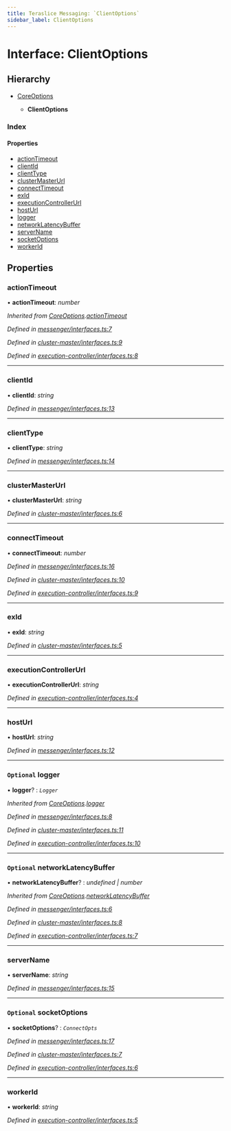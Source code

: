 ```yaml
---
title: Teraslice Messaging: `ClientOptions`
sidebar_label: ClientOptions
---
```


# Interface: ClientOptions

## Hierarchy

* [CoreOptions](coreoptions.md)

  * **ClientOptions**

### Index

#### Properties

* [actionTimeout](clientoptions.md#actiontimeout)
* [clientId](clientoptions.md#clientid)
* [clientType](clientoptions.md#clienttype)
* [clusterMasterUrl](clientoptions.md#clustermasterurl)
* [connectTimeout](clientoptions.md#connecttimeout)
* [exId](clientoptions.md#exid)
* [executionControllerUrl](clientoptions.md#executioncontrollerurl)
* [hostUrl](clientoptions.md#hosturl)
* [logger](clientoptions.md#optional-logger)
* [networkLatencyBuffer](clientoptions.md#optional-networklatencybuffer)
* [serverName](clientoptions.md#servername)
* [socketOptions](clientoptions.md#optional-socketoptions)
* [workerId](clientoptions.md#workerid)

## Properties

###  actionTimeout

• **actionTimeout**: *number*

*Inherited from [CoreOptions](coreoptions.md).[actionTimeout](coreoptions.md#actiontimeout)*

*Defined in [messenger/interfaces.ts:7](https://github.com/terascope/teraslice/blob/6aab1cd2/packages/teraslice-messaging/src/messenger/interfaces.ts#L7)*

*Defined in [cluster-master/interfaces.ts:9](https://github.com/terascope/teraslice/blob/6aab1cd2/packages/teraslice-messaging/src/cluster-master/interfaces.ts#L9)*

*Defined in [execution-controller/interfaces.ts:8](https://github.com/terascope/teraslice/blob/6aab1cd2/packages/teraslice-messaging/src/execution-controller/interfaces.ts#L8)*

___

###  clientId

• **clientId**: *string*

*Defined in [messenger/interfaces.ts:13](https://github.com/terascope/teraslice/blob/6aab1cd2/packages/teraslice-messaging/src/messenger/interfaces.ts#L13)*

___

###  clientType

• **clientType**: *string*

*Defined in [messenger/interfaces.ts:14](https://github.com/terascope/teraslice/blob/6aab1cd2/packages/teraslice-messaging/src/messenger/interfaces.ts#L14)*

___

###  clusterMasterUrl

• **clusterMasterUrl**: *string*

*Defined in [cluster-master/interfaces.ts:6](https://github.com/terascope/teraslice/blob/6aab1cd2/packages/teraslice-messaging/src/cluster-master/interfaces.ts#L6)*

___

###  connectTimeout

• **connectTimeout**: *number*

*Defined in [messenger/interfaces.ts:16](https://github.com/terascope/teraslice/blob/6aab1cd2/packages/teraslice-messaging/src/messenger/interfaces.ts#L16)*

*Defined in [cluster-master/interfaces.ts:10](https://github.com/terascope/teraslice/blob/6aab1cd2/packages/teraslice-messaging/src/cluster-master/interfaces.ts#L10)*

*Defined in [execution-controller/interfaces.ts:9](https://github.com/terascope/teraslice/blob/6aab1cd2/packages/teraslice-messaging/src/execution-controller/interfaces.ts#L9)*

___

###  exId

• **exId**: *string*

*Defined in [cluster-master/interfaces.ts:5](https://github.com/terascope/teraslice/blob/6aab1cd2/packages/teraslice-messaging/src/cluster-master/interfaces.ts#L5)*

___

###  executionControllerUrl

• **executionControllerUrl**: *string*

*Defined in [execution-controller/interfaces.ts:4](https://github.com/terascope/teraslice/blob/6aab1cd2/packages/teraslice-messaging/src/execution-controller/interfaces.ts#L4)*

___

###  hostUrl

• **hostUrl**: *string*

*Defined in [messenger/interfaces.ts:12](https://github.com/terascope/teraslice/blob/6aab1cd2/packages/teraslice-messaging/src/messenger/interfaces.ts#L12)*

___

### `Optional` logger

• **logger**? : *`Logger`*

*Inherited from [CoreOptions](coreoptions.md).[logger](coreoptions.md#optional-logger)*

*Defined in [messenger/interfaces.ts:8](https://github.com/terascope/teraslice/blob/6aab1cd2/packages/teraslice-messaging/src/messenger/interfaces.ts#L8)*

*Defined in [cluster-master/interfaces.ts:11](https://github.com/terascope/teraslice/blob/6aab1cd2/packages/teraslice-messaging/src/cluster-master/interfaces.ts#L11)*

*Defined in [execution-controller/interfaces.ts:10](https://github.com/terascope/teraslice/blob/6aab1cd2/packages/teraslice-messaging/src/execution-controller/interfaces.ts#L10)*

___

### `Optional` networkLatencyBuffer

• **networkLatencyBuffer**? : *undefined | number*

*Inherited from [CoreOptions](coreoptions.md).[networkLatencyBuffer](coreoptions.md#optional-networklatencybuffer)*

*Defined in [messenger/interfaces.ts:6](https://github.com/terascope/teraslice/blob/6aab1cd2/packages/teraslice-messaging/src/messenger/interfaces.ts#L6)*

*Defined in [cluster-master/interfaces.ts:8](https://github.com/terascope/teraslice/blob/6aab1cd2/packages/teraslice-messaging/src/cluster-master/interfaces.ts#L8)*

*Defined in [execution-controller/interfaces.ts:7](https://github.com/terascope/teraslice/blob/6aab1cd2/packages/teraslice-messaging/src/execution-controller/interfaces.ts#L7)*

___

###  serverName

• **serverName**: *string*

*Defined in [messenger/interfaces.ts:15](https://github.com/terascope/teraslice/blob/6aab1cd2/packages/teraslice-messaging/src/messenger/interfaces.ts#L15)*

___

### `Optional` socketOptions

• **socketOptions**? : *`ConnectOpts`*

*Defined in [messenger/interfaces.ts:17](https://github.com/terascope/teraslice/blob/6aab1cd2/packages/teraslice-messaging/src/messenger/interfaces.ts#L17)*

*Defined in [cluster-master/interfaces.ts:7](https://github.com/terascope/teraslice/blob/6aab1cd2/packages/teraslice-messaging/src/cluster-master/interfaces.ts#L7)*

*Defined in [execution-controller/interfaces.ts:6](https://github.com/terascope/teraslice/blob/6aab1cd2/packages/teraslice-messaging/src/execution-controller/interfaces.ts#L6)*

___

###  workerId

• **workerId**: *string*

*Defined in [execution-controller/interfaces.ts:5](https://github.com/terascope/teraslice/blob/6aab1cd2/packages/teraslice-messaging/src/execution-controller/interfaces.ts#L5)*
